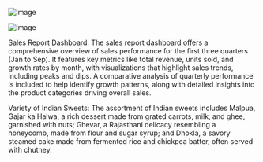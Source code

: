 ![image](https://github.com/user-attachments/assets/c3be0134-89e4-4f5b-a7cf-26bcc35d8622)

![image](https://github.com/user-attachments/assets/b315280c-8104-4525-b5bc-d55b03f2a934)

Sales Report Dashboard: The sales report dashboard offers a comprehensive overview of sales performance for the first three quarters (Jan to Sep). It features key metrics like total revenue, units sold, and growth rates by month, with visualizations that highlight sales trends, including peaks and dips. A comparative analysis of quarterly performance is included to help identify growth patterns, along with detailed insights into the product categories driving overall sales.

Variety of Indian Sweets: The assortment of Indian sweets includes Malpua, Gajar ka Halwa, a rich dessert made from grated carrots, milk, and ghee, garnished with nuts; Ghevar, a Rajasthani delicacy resembling a honeycomb, made from flour and sugar syrup; and Dhokla, a savory steamed cake made from fermented rice and chickpea batter, often served with chutney.
